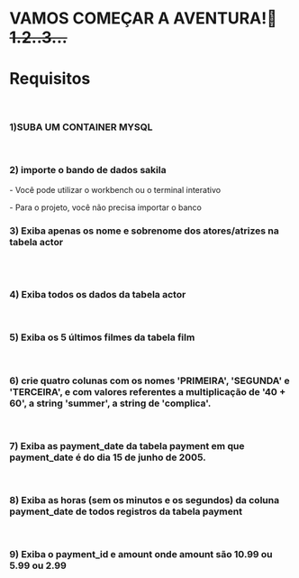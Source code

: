 <h1>VAMOS COMEÇAR A AVENTURA!🚀 <s>1.2..3...</s></h1>

<h1>Requisitos</h1>
<br>
<div>
<h3>1)SUBA UM CONTAINER MYSQL</h3>
</div>
<br>
<h3>2) importe o bando de dados sakila </h3>
<p>- Você pode utilizar o workbench ou o terminal interativo </p>
<p>- Para o projeto, você não precisa importar o banco </p>
<div>
<h3>3) Exiba apenas os nome e sobrenome dos atores/atrizes na tabela actor</h3>
<br>
</div>
<br>
<div>
<h3>4) Exiba todos os dados da tabela actor</h3>
</div>
<br>
<h3>5) Exiba os 5 últimos filmes da tabela film</h3>
<br>
<div>
<h3>6) crie quatro colunas com os nomes 'PRIMEIRA', 'SEGUNDA' e 'TERCEIRA', e com valores referentes a multiplicação de '40 + 60', a string 'summer', a string de 'complica'.</h3>
<br>
</div>
<div>
<h3>7) Exiba as payment_date da tabela payment em que payment_date é do dia 15 de junho de 2005.</h3>
<br>
<h3>8) Exiba as horas (sem os minutos e os segundos) da coluna payment_date de todos registros da tabela payment</h3>
</div>
<br>
<h3>9) Exiba o payment_id e amount onde amount são 10.99 ou 5.99 ou 2.99</h3>
</div>

